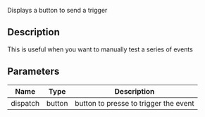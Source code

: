 Displays a button to send a trigger


## Description

This is useful when you want to manually test a series of events


## Parameters

<table>
<thead>
	<tr>
		<th>Name</th>
		<th>Type</th>
		<th>Description</th>
	</tr>
</thead>
<tr>
	<td>dispatch</td>
	<td><div class='bg-cyan-800 px-2 py-px text-white rounded-sm'>button</div></td>
	<td>button to presse to trigger the event</td>
</tr>
</table>